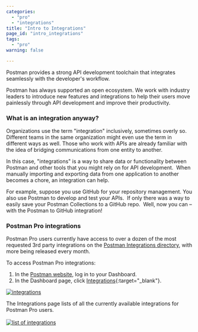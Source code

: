 ```yaml
---
categories:
  - "pro"
  - "integrations"
title: "Intro to Integrations"
page_id: "intro_integrations"
tags: 
  - "pro"
warning: false

---
```


Postman provides a strong API development toolchain that integrates seamlessly with the developer's workflow. 

Postman has always supported an open ecosystem. We work with industry leaders to introduce new features and integrations to help their users move painlessly through API development and improve their productivity.

### What is an integration anyway?

Organizations use the term "integration" inclusively, sometimes overly so. Different teams in the same organization might even use the term in different ways as well. Those who work with APIs are already familiar with the idea of bridging communications from one entity to another.

In this case, "integrations" is a way to share data or functionality between Postman and other tools that you might rely on for API development.  When manually importing and exporting data from one application to another becomes a chore, an integration can help.

For example, suppose you use GitHub for your repository management. You also use Postman to develop and test your APIs.  If only there was a way to easily save your Postman Collections to a GitHub repo.  Well, now you can – with the Postman to GitHub integration!

### Postman Pro integrations

Postman Pro users currently have access to over a dozen of the most requested 3rd party integrations on the [Postman Integrations directory](https://app.getpostman.com/dashboard/integrations), with more being released every month. 

To access Postman Pro integrations:

1. In the [Postman website](https://www.getpostman.com/), log in to your Dashboard.
2. In the Dashboard page, click [Integrations](https://app.getpostman.com/dashboard/integrations){:target="_blank"}.

  [![integrations](https://s3.amazonaws.com/postman-static-getpostman-com/postman-docs/integrations.png)](https://s3.amazonaws.com/postman-static-getpostman-com/postman-docs/integrations.png)

  The Integrations page lists of all the currently available integrations for Postman Pro users.
  <br>
  <br>
[![list of integrations](http://blog.getpostman.com/wp-content/uploads/2017/02/gif-highfps-1.gif)](http://blog.getpostman.com/wp-content/uploads/2017/02/gif-highfps-1.gif)
